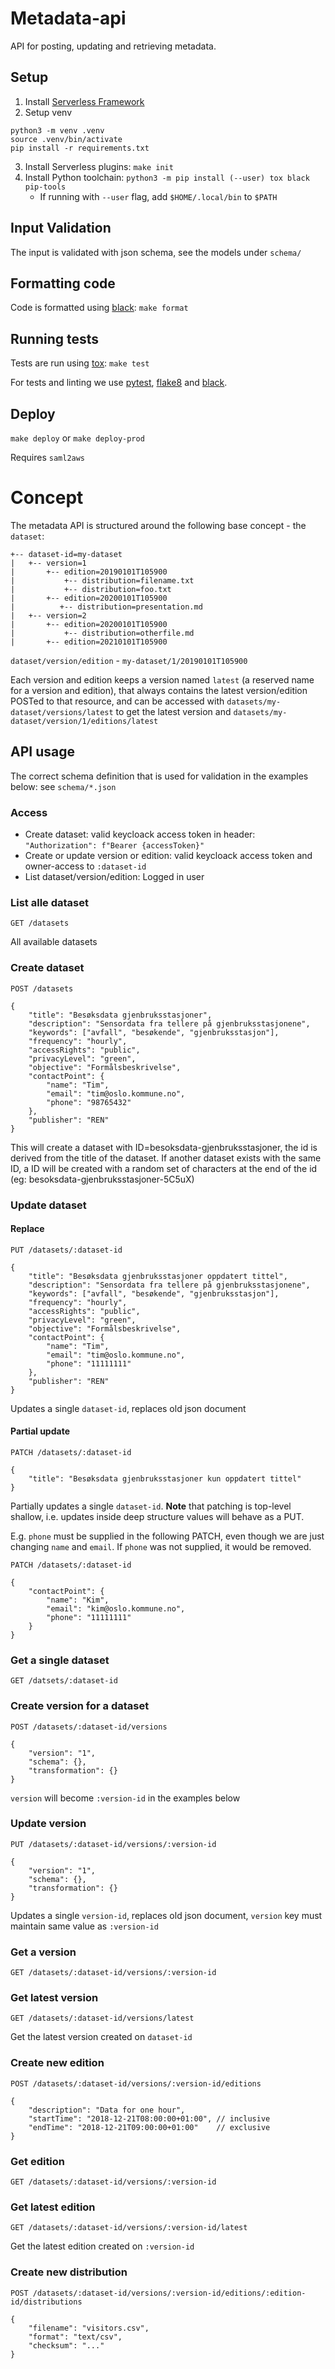 Metadata-api
============

API for posting, updating and retrieving metadata.

## Setup

1. Install [Serverless Framework](https://serverless.com/framework/docs/getting-started/)
2. Setup venv
```
python3 -m venv .venv
source .venv/bin/activate
pip install -r requirements.txt
```
3. Install Serverless plugins: `make init`
4. Install Python toolchain: `python3 -m pip install (--user) tox black pip-tools`
   - If running with `--user` flag, add `$HOME/.local/bin` to `$PATH`


## Input Validation
The input is validated with json schema, see the models under `schema/`


## Formatting code

Code is formatted using [black](https://pypi.org/project/black/): `make format`

## Running tests

Tests are run using [tox](https://pypi.org/project/tox/): `make test`

For tests and linting we use [pytest](https://pypi.org/project/pytest/), [flake8](https://pypi.org/project/flake8/) and [black](https://pypi.org/project/black/).

## Deploy

`make deploy` or `make deploy-prod`

Requires `saml2aws`


# Concept
The metadata API is structured around the following base concept - the `dataset`:
```
+-- dataset-id=my-dataset
|   +-- version=1
|       +-- edition=20190101T105900
|           +-- distribution=filename.txt
|           +-- distribution=foo.txt
|       +-- edition=20200101T105900
|          +-- distribution=presentation.md
|   +-- version=2
|       +-- edition=20200101T105900
|           +-- distribution=otherfile.md
|       +-- edition=20210101T105900
```
`dataset/version/edition` - `my-dataset/1/20190101T105900`

Each version and edition keeps a version named `latest` (a reserved name for a version and edition), that always contains the latest version/edition POSTed to that resource, and can be accessed with `datasets/my-dataset/versions/latest` to get the latest version and `datasets/my-dataset/version/1/editions/latest`


## API usage
The correct schema definition that is used for validation in the examples below: see `schema/*.json`

### Access
* Create dataset: valid keycloack access token in header: `"Authorization": f"Bearer {accessToken}"`
* Create or update version or edition: valid keycloack access token and owner-access to `:dataset-id`
* List dataset/version/edition: Logged in user

### List alle dataset

```
GET /datasets
```
All available datasets

### Create dataset

```
POST /datasets

{
    "title": "Besøksdata gjenbruksstasjoner",
    "description": "Sensordata fra tellere på gjenbruksstasjonene",
    "keywords": ["avfall", "besøkende", "gjenbruksstasjon"],
    "frequency": "hourly",
    "accessRights": "public",
    "privacyLevel": "green",
    "objective": "Formålsbeskrivelse",
    "contactPoint": {
        "name": "Tim",
        "email": "tim@oslo.kommune.no",
        "phone": "98765432"
    },
    "publisher": "REN"
}
```
This will create a dataset with ID=besoksdata-gjenbruksstasjoner, the id is derived from the title of the dataset. If another dataset exists with the same ID, a ID will be created with a random set of characters at the end of the id (eg: besoksdata-gjenbruksstasjoner-5C5uX)

### Update dataset

#### Replace

```
PUT /datasets/:dataset-id

{
    "title": "Besøksdata gjenbruksstasjoner oppdatert tittel",
    "description": "Sensordata fra tellere på gjenbruksstasjonene",
    "keywords": ["avfall", "besøkende", "gjenbruksstasjon"],
    "frequency": "hourly",
    "accessRights": "public",
    "privacyLevel": "green",
    "objective": "Formålsbeskrivelse",
    "contactPoint": {
        "name": "Tim",
        "email": "tim@oslo.kommune.no",
        "phone": "11111111"
    },
    "publisher": "REN"
}
```
Updates a single `dataset-id`, replaces old json document

#### Partial update

```
PATCH /datasets/:dataset-id

{
    "title": "Besøksdata gjenbruksstasjoner kun oppdatert tittel"
}
```

Partially updates a single `dataset-id`. **Note** that patching is top-level shallow, i.e. updates inside deep structure values will behave as a PUT.

E.g. `phone` must be supplied in the following PATCH, even though we are just changing `name` and `email`. If `phone` was not supplied, it would be removed.

```
PATCH /datasets/:dataset-id

{
    "contactPoint": {
        "name": "Kim",
        "email": "kim@oslo.kommune.no",
        "phone": "11111111"
    }
}
```

### Get a single dataset

```
GET /datsets/:dataset-id
```

### Create version for a dataset

```
POST /datasets/:dataset-id/versions

{
    "version": "1",
    "schema": {},
    "transformation": {}
}
```
`version` will become  `:version-id` in the examples below

### Update version

```
PUT /datasets/:dataset-id/versions/:version-id

{
    "version": "1",
    "schema": {},
    "transformation": {}
}
```
Updates a single `version-id`, replaces old json document, `version` key must maintain same value as `:version-id`

### Get a version

```
GET /datasets/:dataset-id/versions/:version-id
```

### Get latest version

```
GET /datasets/:dataset-id/versions/latest
```
Get the latest version created on `dataset-id`

### Create new edition

```
POST /datasets/:dataset-id/versions/:version-id/editions

{
    "description": "Data for one hour",
    "startTime": "2018-12-21T08:00:00+01:00", // inclusive
    "endTime": "2018-12-21T09:00:00+01:00"    // exclusive
}
```

### Get edition

```
GET /datasets/:dataset-id/versions/:version-id
```

### Get latest edition

```
GET /datasets/:dataset-id/versions/:version-id/latest
```
Get the latest edition created on `:version-id`

### Create new distribution

```
POST /datasets/:dataset-id/versions/:version-id/editions/:edition-id/distributions

{
    "filename": "visitors.csv",
    "format": "text/csv",
    "checksum": "..."
}
```
